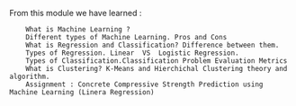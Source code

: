 From this module we have learned :

        What is Machine Learning ?
        Different types of Machine Learning. Pros and Cons
        What is Regression and Classification? Difference between them.
        Types of Regression. Linear  VS  Logistic Regression.
        Types of Classification.Classification Problem Evaluation Metrics
        What is Clustering? K-Means and Hierchichal Clustering theory and algorithm.
        Assignment : Concrete Compressive Strength Prediction using Machine Learning (Linera Regression)
